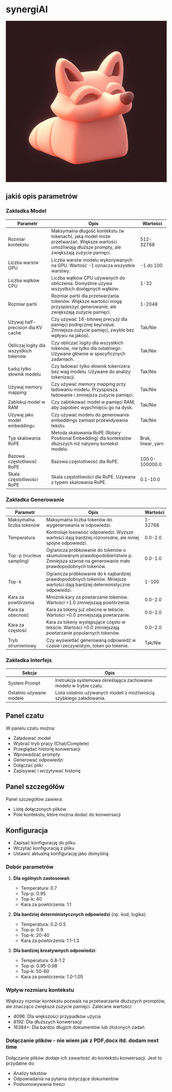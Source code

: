# synergiAI
![lis](icon.ico)

## jakiś opis parametrów
### Zakładka Model

| Parametr | Opis | Wartości |
|---|---|---|
| Rozmiar kontekstu | Maksymalna długość kontekstu (w tokenach), jaką model może przetwarzać. Większe wartości umożliwiają dłuższe prompty, ale zwiększają zużycie pamięci. | 512-32768 |
| Liczba warstw GPU | Liczba warstw modelu wykonywanych na GPU. Wartość -1 oznacza wszystkie warstwy. | -1 do 100 |
| Liczba wątków CPU | Liczba wątków CPU używanych do obliczenia. Domyślnie używa wszystkich dostępnych wątków. | 1-32 |
| Rozmiar partii | Rozmiar partii dla przetwarzania tokenów. Większe wartości mogą przyspieszyć generowanie, ale zwiększają zużycie pamięci. | 1-2048 |
| Używaj half-precision dla KV cache | Czy używać 16-bitowej precyzji dla pamięci podręcznej key/value. Zmniejsza zużycie pamięci, zwykle bez wpływu na jakość. | Tak/Nie |
| Obliczaj logity dla wszystkich tokenów | Czy obliczać logity dla wszystkich tokenów, nie tylko dla ostatniego. Używane głównie w specyficznych zadaniach. | Tak/Nie |
| Ładuj tylko słownik modelu | Czy ładować tylko słownik tokenizera bez wag modelu. Używane do analizy tokenizacji. | Tak/Nie |
| Używaj memory mapping | Czy używać memory mapping przy ładowaniu modelu. Przyspiesza ładowanie i zmniejsza zużycie pamięci. | Tak/Nie |
| Zablokuj model w RAM | Czy zablokować model w pamięci RAM, aby zapobiec wypchnięciu go na dysk. | Tak/Nie |
| Używaj jako model embeddingu | Czy używać modelu do generowania embeddings zamiast przewidywania tekstu. | Tak/Nie |
| Typ skalowania RoPE | Metoda skalowania RoPE (Rotary Positional Embedding) dla kontekstów dłuższych niż natywny kontekst modelu. | Brak, linear, yarn |
| Bazowa częstotliwość RoPE | Bazowa częstotliwość dla RoPE. | 100.0-100000.0 |
| Skala częstotliwości RoPE | Skala częstotliwości dla RoPE. Używana z typem skalowania RoPE. | 0.1-10.0 |

### Zakładka Generowanie

| Parametr | Opis | Wartości |
|---|---|---|
| Maksymalna liczba tokenów | Maksymalna liczba tokenów do wygenerowania w odpowiedzi. | 1-32768 |
| Temperatura | Kontroluje losowość odpowiedzi. Wyższe wartości dają bardziej różnorodne, ale mniej spójne odpowiedzi. | 0.0-2.0 |
| Top-p (nucleus sampling) | Ogranicza próbkowanie do tokenów o skumulowanym prawdopodobieństwie p. Zmniejsza szanse na generowanie mało prawdopodobnych tokenów. | 0.0-1.0 |
| Top-k | Ogranicza próbkowanie do k najbardziej prawdopodobnych tokenów. Mniejsze wartości dają bardziej deterministyczne odpowiedzi. | 1-100 |
| Kara za powtórzenia | Mnożnik kary za powtarzanie tokenów. Wartości >1.0 zmniejszają powtórzenia. | 0.0-2.0 |
| Kara za obecność | Kara za tokeny już obecne w tekście. Wartości >0.0 zmniejszają powtarzanie. | 0.0-2.0 |
| Kara za częstość | Kara za tokeny występujące często w tekście. Wartości >0.0 zmniejszają powtarzanie popularnych tokenów. | 0.0-2.0 |
| Tryb strumieniowy | Czy wyświetlać generowaną odpowiedź w czasie rzeczywistym, token po tokenie. | Tak/Nie |

### Zakładka Interfejs

| Sekcja | Opis |
|---|---|
| System Prompt | Instrukcja systemowa określająca zachowanie modelu w trybie czatu. |
| Ostatnio używane modele | Lista ostatnio używanych modeli z możliwością szybkiego załadowania. |

## Panel czatu

W panelu czatu można:
- Załadować model
- Wybrać tryb pracy (Chat/Complete)
- Przeglądać historię konwersacji
- Wprowadzać prompty
- Generować odpowiedzi
- Dołączać pliki
- Zapisywać i wczytywać historię

## Panel szczegółów

Panel szczegółów zawiera:
- Listę dołączonych plików
- Pole kontekstu, które można dodać do konwersacji

## Konfiguracja

- Zapisać konfigurację do pliku
- Wczytać konfigurację z pliku
- Ustawić aktualną konfigurację jako domyślną

### Dobór parametrów

1. **Dla ogólnych zastosowań**:
   - Temperatura: 0.7
   - Top-p: 0.95
   - Top-k: 40
   - Kara za powtórzenia: 1.1

2. **Dla bardziej deterministycznych odpowiedzi** (np. kod, logika):
   - Temperatura: 0.2-0.5
   - Top-p: 0.9
   - Top-k: 20-40
   - Kara za powtórzenia: 1.1-1.3

3. **Dla bardziej kreatywnych odpowiedzi**:
   - Temperatura: 0.8-1.2
   - Top-p: 0.95-0.98
   - Top-k: 50-60
   - Kara za powtórzenia: 1.0-1.05

### Wpływ rozmiaru kontekstu

Większy rozmiar kontekstu pozwala na przetwarzanie dłuższych promptów, ale znacząco zwiększa zużycie pamięci. Zalecane wartości:
- 4096: Dla większości przypadków użycia
- 8192: Dla dłuższych konwersacji
- 16384+: Dla bardzo długich dokumentów lub złożonych zadań

### Dołączanie plików - nie wiem jak z PDF,docx itd. dodam next time

Dołączanie plików dodaje ich zawartość do kontekstu konwersacji. Jest to przydatne do:
- Analizy tekstów
- Odpowiadania na pytania dotyczące dokumentów
- Podsumowywania treści
